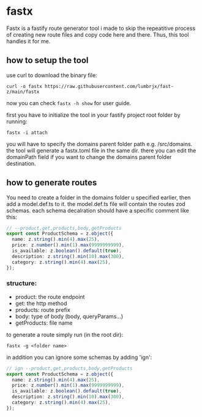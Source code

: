 # fastx

Fastx is a fastify route generator tool i made to skip the repeatitive process of creating new route files and copy code here and there. Thus, this tool handles it for me.


## how to setup the tool

use curl to download the binary file:

```
curl -o fastx https://raw.githubusercontent.com/lumbrjx/fast-z/main/fastx
```
now you can check ``fastx -h show`` for user guide.



first you have to initialize the tool in your fastify project root folder by running:

```
fastx -i attach
```

you will have to specify the domains parent folder path e.g. /src/domains. the tool will generate a fastx.toml file in the same dir. there you can edit the domainPath field if you want to change the domains parent folder destination.

## how to generate routes

You need to create a folder in the domains folder u specified earlier, then add a model.def.ts to it.
the model.def.ts file will contain the routes zod schemas.
each schema decalration should have a specific comment like this:

```ts
// --product,get,products,body,getProducts
export const ProductSchema = z.object({
  name: z.string().min(4).max(25),
  price: z.number().min(1).max(9999999999),
  is_available: z.boolean().default(true),
  description: z.string().min(10).max(300),
  category: z.string().min(4).max(25),
});
```
### structure:
- product: the route endpoint
- get: the http method
- products: route prefix
- body: type of body (body, queryParams...)
- getProducts: file name

to generate a route simply run (in the root dir):

```
fastx -g <folder name>
```
in addition you can ignore some schemas by adding 'ign':

```ts
// ign --product,get,products,body,getProducts
export const ProductSchema = z.object({
  name: z.string().min(4).max(25),
  price: z.number().min(1).max(9999999999),
  is_available: z.boolean().default(true),
  description: z.string().min(10).max(300),
  category: z.string().min(4).max(25),
});
```





